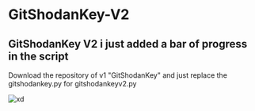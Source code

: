 # GitShodanKey-V2
GitShodanKey V2 i just added a bar of progress in the script
------------------------------------------------------------
Download the repository of v1 "GitShodanKey" and just replace the gitshodankey.py for gitshodankeyv2.py

![xd](https://user-images.githubusercontent.com/128228429/230767357-be5c7b84-b649-4e11-bf0e-f0a8f9d1867c.png)
